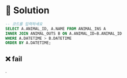 # 📕 Solution

```sql
-- 코드를 입력하세요
SELECT A.ANIMAL_ID, A.NAME FROM ANIMAL_INS A
INNER JOIN ANIMAL_OUTS B ON A.ANIMAL_ID=B.ANIMAL_ID
WHERE A.DATETIME > B.DATETIME
ORDER BY A.DATETIME;
```

## ❌ fail

.
